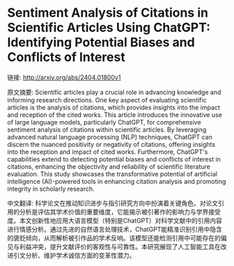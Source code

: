 # Sentiment Analysis of Citations in Scientific Articles Using ChatGPT: Identifying Potential Biases and Conflicts of Interest

链接: http://arxiv.org/abs/2404.01800v1

原文摘要:
Scientific articles play a crucial role in advancing knowledge and informing
research directions. One key aspect of evaluating scientific articles is the
analysis of citations, which provides insights into the impact and reception of
the cited works. This article introduces the innovative use of large language
models, particularly ChatGPT, for comprehensive sentiment analysis of citations
within scientific articles. By leveraging advanced natural language processing
(NLP) techniques, ChatGPT can discern the nuanced positivity or negativity of
citations, offering insights into the reception and impact of cited works.
Furthermore, ChatGPT's capabilities extend to detecting potential biases and
conflicts of interest in citations, enhancing the objectivity and reliability
of scientific literature evaluation. This study showcases the transformative
potential of artificial intelligence (AI)-powered tools in enhancing citation
analysis and promoting integrity in scholarly research.

中文翻译:
科学论文在推动知识进步与指引研究方向中扮演着关键角色。对论文引用的分析是评估其学术价值的重要维度，它能揭示被引著作的影响力与学界接受度。本文创新性地应用大语言模型（特别是ChatGPT）对科学文献中的引用内容进行情感分析。通过先进的自然语言处理技术，ChatGPT能精准识别引用中隐含的褒贬倾向，从而解析被引作品的学术反响。该模型还能检测引用中可能存在的偏见与利益冲突，提升文献评价的客观性与可靠性。本研究展现了人工智能工具在改进引文分析、维护学术诚信方面的变革性潜力。
